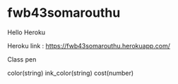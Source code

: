 # fwb43somarouthu

Hello Heroku

Heroku link : https://fwb43somarouthu.herokuapp.com/

Class pen

color(string) ink_color(string) cost(number)